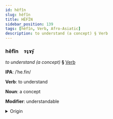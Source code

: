 ```yaml
---
id: hêfîn
slug: hêfîn
title: HÊFÎN
sidebar_position: 139
tags: [hêfîn, Verb, Afro-Asiatic]
description: to understand (a concept) § Verb
---
```


### hêfîn&emsp;<span kind="abugida">ɂʇɤ̃ɟ</span>

*to understand (a concept)* **§** [Verb](../../tags/Verb)

**IPA**: /ˈhe.fin/

**Verb**: to understand

**Noun**: a concept

**Modifier**: understandable

<details>
    <summary>Origin</summary>
    Hebrew הֵבִין hevín /(h)eˈvin/<br/>
    <em>Afro-Asiatic Language Family</em>
</details>